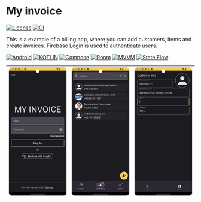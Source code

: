 My invoice
=====

[![License](https://img.shields.io/badge/License-MIT-blue.svg)](https://github.com/EndikaCo/app_my_invoice/LICENSE)
[![CI](https://github.com/EndikaCo/app_my_invoice/actions/workflows/testing.yml/badge.svg)](https://github.com/EndikaCo/app_my_invoice/actions/workflows/testing.yml)

This is a example of a billing app, where you can add customers, items and create invoices.
Firebase Login is used to authenticate users.

[![Android](https://img.shields.io/badge/Android-grey?style=&logo=android&logoColor=green)](https://www.android.com/)
[![KOTLIN](https://img.shields.io/badge/Kotlin-grey?style=none&logo=Kotlin&logoColor=-5C2D91)](https://kotlinlang.org/)
[![Compose](https://img.shields.io/badge/Jetpack_Compose-blue?style=none&logo=)](https://kotlinlang.org/)
[![Room](https://img.shields.io/badge/Room-grey?style=&logo=)]()
[![MVVM](https://img.shields.io/badge/MVVM-orange?style=&logo=)]()
[![State Flow](https://img.shields.io/badge/State_Flow-grey?style=&logo=)]()

| ![login](images/login.png) | ![customers](images/customers.png) | ![customer_info](images/customer_info.png) |
|----------------------------|------------------------------------|--------------------------------------------|
